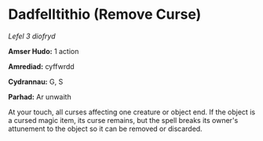 # Dadfelltithio (Remove Curse)

*Lefel 3 diofryd*

**Amser Hudo:** 1 action

**Amrediad:** cyffwrdd

**Cydrannau:** G, S

**Parhad:** Ar unwaith

At your touch, all curses affecting one creature or object end. If the object is a cursed magic item, its curse remains, but the spell breaks its owner's attunement to the object so it can be removed or discarded.